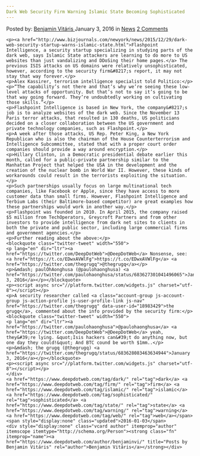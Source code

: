 ```yaml
---
Dark Web Security Firm Warning Islamic State Becoming Sophisticated
---
```

<article class="post-listing post-12837 post type-post status-publish format-standard hentry category-news tag-dark tag-firm tag-islamic tag-security tag-sophisticated tag-state  tag-web">
    <div class="post-inner">
        <span>Posted by: <a href="https://www.deepdotweb.com/author/benjaminvi/" title="">Benjamin Vitáris </a></span>
    <span>January 3, 2016</span>
    <span>in <a href="https://www.deepdotweb.com/category/news/" rel="category tag">News</a></span>
    <span><a href="https://www.deepdotweb.com/2016/01/03/dark-web-security-firm-warning-islamic-state-becoming-sophisticated/#comments">2 Comments</a></span>
    </p>
    <div class="clear"></div>
    
    <p><a href="http://www.bizjournals.com/newyork/news/2015/12/29/dark-web-security-startup-warns-islamic-state.html">Flashpoint Intelligence, a security startup specializing in studying parts of the dark web, says Islamic State attackers are learning to do more to US websites than just vandalizing and DDoSing their home pages.</a> The previous ISIS attacks on US domains were relatively unsophisticated, however, according to the security firm&#8217;s report, it may not stay that way forever.</p>
    <p>Alex Kassirer, terrorism intelligence specialist told Politico:</p>
    <p>“The capability’s not there and that’s why we’re seeing these low-level attacks of opportunity. But that’s not to say it’s going to be that way going forward. They’re undoubtedly working on cultivating those skills.”</p>
    <p>Flashpoint Intelligence is based in New York, the company&#8217;s job is to analyze websites of the dark web. Since the November 13 Paris terror attacks, that resulted in 130 deaths, US politicians decided on a closer collaboration between the US government and private technology companies, such as Flashpoint.</p>
    <p>A week after those attacks, US Rep. Peter King, a New York Republican who is also the chairman of the House Counterterrorism and Intelligence Subcommittee, stated that with a proper court order companies should provide a way around encryption.</p>
    <p>Hillary Clinton, in a Democratic presidential debate earlier this month, called for a public-private partnership similar to the Manhattan Project that helped the USA in the development and the creation of the nuclear bomb in World War II. However, these kinds of workarounds could result in the terrorists exploiting the situation.</p>
    <p>Such partnerships usually focus on large multinational tech companies, like Facebook or Apple, since they have access to more customer data than small firms. However, Flashpoint Intelligence and Terbium Labs (their Baltimore-based competitor) are great examples how these partnerships would work in another way.</p>
    <p>Flashpoint was founded in 2010. In April 2015, the company raised $5 million from TechOperators, Greycroft Partners and from other investors to provide intelligence from dark net sites to clients in both the private and public sector, including large commercial firms and government agencies.</p>
    <p>Further reading about the above:</p>
    <blockquote class="twitter-tweet" width="550">
    <p lang="en" dir="ltr"><a href="https://twitter.com/DeepDotWeb">@DeepDotWeb</a> Nonsense, see: <a href="https://t.co/EDwxAVWlFg">https://t.co/EDwxAVWlFg</a> <a href="https://twitter.com/thegrugq">@thegrugq</a></p>
    <p>&mdash; paulÓhAonghusa (@paulohaonghusa) <a href="https://twitter.com/paulohaonghusa/status/683627301041496065">January 3, 2016</a></p></blockquote>
    <p><script async src="//platform.twitter.com/widgets.js" charset="utf-8"></script></p>
    <p>A security researcher called <a class="account-group js-account-group js-action-profile js-user-profile-link js-nav" href="https://twitter.com/thegrugq" data-user-id="18983429">the grugq</a>, commented about the info provided by the security firm:</p>
    <blockquote class="twitter-tweet" width="550">
    <p lang="en" dir="ltr"><a href="https://twitter.com/paulohaonghusa">@paulohaonghusa</a> <a href="https://twitter.com/DeepDotWeb">@DeepDotWeb</a> yeah, they&#39;re lying. &quot;Isis hackers can&#39;t do anything now, but one day they could!&quot; And BTC cound be worth $1mm..</p>
    <p>&mdash; the grugq (@thegrugq) <a href="https://twitter.com/thegrugq/status/683628083463634944">January 3, 2016</a></p></blockquote>
    <p><script async src="//platform.twitter.com/widgets.js" charset="utf-8"></script></p>
    </div>
    <a href="https://www.deepdotweb.com/tag/dark/" rel="tag">dark</a> <a href="https://www.deepdotweb.com/tag/firm/" rel="tag">firm</a> <a href="https://www.deepdotweb.com/tag/islamic/" rel="tag">islamic</a>  <a href="https://www.deepdotweb.com/tag/sophisticated/" rel="tag">sophisticated</a> <a href="https://www.deepdotweb.com/tag/state/" rel="tag">state</a> <a href="https://www.deepdotweb.com/tag/warning/" rel="tag">warning</a> <a href="https://www.deepdotweb.com/tag/web/" rel="tag">web</a></span> <span style="display:none" class="updated">2016-01-03</span>
    <div style="display:none" class="vcard author" itemprop="author" itemscope itemtype="http://schema.org/Person"><strong class="fn" itemprop="name"><a href="https://www.deepdotweb.com/author/benjaminvi/" title="Posts by Benjamin Vitáris" rel="author">Benjamin Vitáris</a></strong></div>
    
